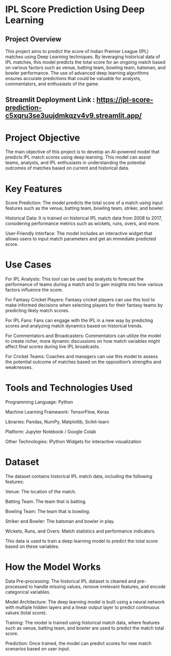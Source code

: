 # IPL Score Prediction Using Deep Learning

## Project Overview

This project aims to predict the score of Indian Premier League (IPL) matches using Deep Learning techniques. By leveraging historical data of IPL matches, this model predicts the total score for an ongoing match based on various factors such as venue, batting team, bowling team, batsman, and bowler performance. The use of advanced deep learning algorithms ensures accurate predictions that could be valuable for analysts, commentators, and enthusiasts of the game.

## Streamlit Deployment Link : https://ipl-score-prediction-c5xqru3se3uujdmkqzv4v9.streamlit.app/


# Project Objective

The main objective of this project is to develop an AI-powered model that predicts IPL match scores using deep learning. This model can assist teams, analysts, and IPL enthusiasts in understanding the potential outcomes of matches based on current and historical data.

# Key Features

Score Prediction: The model predicts the total score of a match using input features such as the venue, batting team, bowling team, striker, and bowler.

Historical Data: It is trained on historical IPL match data from 2008 to 2017, considering performance metrics such as wickets, runs, overs, and more.

User-Friendly Interface: The model includes an interactive widget that allows users to input match parameters and get an immediate predicted score.

# Use Cases

For IPL Analysts: This tool can be used by analysts to forecast the performance of teams during a match and to gain insights into how various factors influence the score.

For Fantasy Cricket Players: Fantasy cricket players can use this tool to make informed decisions when selecting players for their fantasy teams by predicting likely match scores.

For IPL Fans: Fans can engage with the IPL in a new way by predicting scores and analyzing match dynamics based on historical trends.

For Commentators and Broadcasters: Commentators can utilize the model to create richer, more dynamic discussions on how match variables might affect final scores during live IPL broadcasts.

For Cricket Teams: Coaches and managers can use this model to assess the potential outcome of matches based on the opposition’s strengths and weaknesses.

# Tools and Technologies Used

Programming Language: Python

Machine Learning Framework: TensorFlow, Keras

Libraries: Pandas, NumPy, Matplotlib, Scikit-learn

Platform: Jupyter Notebook / Google Colab

Other Technologies: IPython Widgets for interactive visualization

# Dataset

The dataset contains historical IPL match data, including the following features:

Venue: The location of the match.

Batting Team: The team that is batting.

Bowling Team: The team that is bowling.

Striker and Bowler: The batsman and bowler in play.

Wickets, Runs, and Overs: Match statistics and performance indicators.

This data is used to train a deep learning model to predict the total score based on these variables.

# How the Model Works

Data Pre-processing: The historical IPL dataset is cleaned and pre-processed to handle missing values, remove irrelevant features, and encode categorical variables.

Model Architecture: The deep learning model is built using a neural network with multiple hidden layers and a linear output layer to predict continuous values (total score).

Training: The model is trained using historical match data, where features such as venue, batting team, and bowler are used to predict the match total score.

Prediction: Once trained, the model can predict scores for new match scenarios based on user input.

